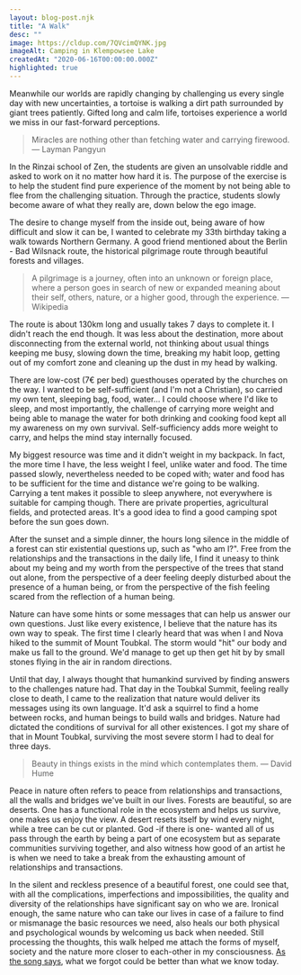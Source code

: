 ```yaml
---
layout: blog-post.njk
title: "A Walk"
desc: ""
image: https://cldup.com/7QVcimQYNK.jpg
imageAlt: Camping in Klempowsee Lake
createdAt: "2020-06-16T00:00:00.000Z"
highlighted: true
---
```


Meanwhile our worlds are rapidly changing by challenging us every single day with new uncertainties, a tortoise is walking a dirt path surrounded by giant trees patiently. Gifted long and calm life, tortoises experience a world we miss in our fast-forward perceptions.

<blockquote>
Miracles are nothing other than fetching water and carrying firewood.
— Layman Pangyun
</blockquote>

In the Rinzai school of Zen, the students are given an unsolvable riddle and asked to work on it no matter how hard it is. The purpose of the exercise is to help the student find pure experience of the moment by not being able to flee from the challenging situation. Through the practice, students slowly become aware of what they really are, down below the ego image.

The desire to change myself from the inside out, being aware of how difficult and slow it can be, I wanted to celebrate my 33th birthday taking a walk towards Northern Germany. A good friend mentioned about the Berlin - Bad Wilsnack route, the historical pilgrimage route through beautiful forests and villages.

<blockquote>
A pilgrimage is a journey, often into an unknown or foreign place, where a person goes in search of new or expanded meaning about their self, others, nature, or a higher good, through the experience.
— Wikipedia
</blockquote>

The route is about 130km long and usually takes 7 days to complete it. I didn't reach the end though. It was less about the destination, more about disconnecting from the external world, not thinking about usual things keeping me busy, slowing down the time, breaking my habit loop, getting out of my comfort zone and cleaning up the dust in my head by walking.

There are low-cost (7€ per bed) guesthouses operated by the churches on the way. I wanted to be self-sufficient (and I'm not a Christian), so carried my own tent, sleeping bag, food, water... I could choose where I'd like to sleep, and most importantly, the challenge of carrying more weight and being able to manage the water for both drinking and cooking food kept all my awareness on my own survival. Self-sufficiency adds more weight to carry, and  helps the mind stay internally focused.

My biggest resource was time and it didn't weight in my backpack. In fact, the more time I have, the less weight I feel, unlike water and food. The time passed slowly, nevertheless needed to be coped with; water and food has to be sufficient for the time and distance we're going to be walking. Carrying a tent makes it possible to sleep anywhere, not everywhere is suitable for camping though. There are private properties, agricultural fields, and protected areas.
It's a good idea to find a good camping spot before the sun goes down.

After the sunset and a simple dinner, the hours long silence in the middle of a forest can stir existential questions up, such as "who am I?". Free from the relationships and the transactions in the daily life, I find it uneasy to think about my being and my worth from the perspective of the trees that stand out alone, from the perspective of a deer feeling deeply disturbed about the presence of a human being, or from the perspective of the fish feeling scared from the reflection of a human being.

Nature can have some hints or some messages that can help us answer our own questions. Just like every existence, I believe that the nature has its own way to speak. The first time I clearly heard that was when I and Nova hiked to the summit of Mount Toubkal. The storm would "hit" our body and make us fall to the ground. We'd manage to get up then get hit by by small stones flying in the air in random directions.

Until that day, I always thought that humankind survived by finding answers to the challenges nature had. That day in the Toubkal Summit, feeling really close to death, I came to the realization that nature would deliver its messages using its own language. It'd ask a squirrel to find a home between rocks, and human beings to build walls and bridges.  Nature had dictated the conditions of survival for all other existences. I got my share of that in Mount Toubkal, surviving the most severe storm I had to deal for three days.

<blockquote>
Beauty in things exists in the mind which contemplates them.
― David Hume
</blockquote>

Peace in nature often refers to peace from relationships and transactions, all the walls and bridges we've built in our lives. Forests are beautiful, so are deserts. One has a functional role in the ecosystem and helps us survive, one makes us enjoy the view. A desert resets itself by wind every night, while a tree can be cut or planted. God -if there is one- wanted all of us pass through the earth by being a part of one ecosystem but as separate communities surviving together, and also witness how good of an artist he is when we need to take a break from the exhausting amount of relationships and transactions.

In the silent and reckless presence of a beautiful forest, one could see that, with all the complications, imperfections and impossibilities, the quality and diversity of the relationships have significant say on who we are. Ironical enough, the same nature who can take our lives in case of a failure to find or mismanage the basic resources we need, also heals our both physical and psychological wounds by welcoming us back when needed. Still processing the thoughts, this walk helped me attach the forms of myself, society and the nature more closer to each-other in my consciousness. [As the song says](https://www.youtube.com/watch?v=_MD8IK19aec), what we forgot could be better than what we know today.
